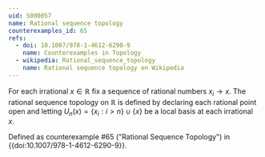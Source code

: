 ```yaml
---
uid: S000057
name: Rational sequence topology
counterexamples_id: 65
refs:
  - doi: 10.1007/978-1-4612-6290-9 
    name: Counterexamples in Topology
  - wikipedia: Rational_sequence_topology
    name: Rational sequence topology on Wikipedia
---
```

For each irrational $x \in \mathbb{R}$ fix a sequence of rational numbers $x_i \rightarrow x$. The rational sequence topology on $\mathbb{R}$ is defined by declaring each rational point open and letting $U_n(x) = \{x_i : i>n\} \cup \{x\}$ be a local basis at each irrational $x$.

Defined as counterexample #65 ("Rational Sequence Topology")
in {{doi:10.1007/978-1-4612-6290-9}}.

